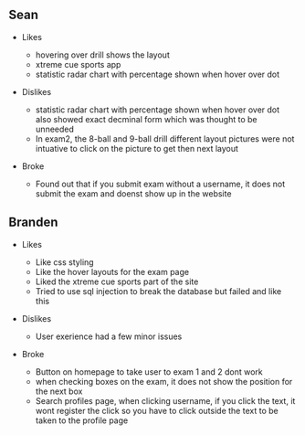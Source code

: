 ## Sean
- Likes
	* hovering over drill shows the layout
	* xtreme cue sports app
	* statistic radar chart with percentage shown when hover over dot

- Dislikes
	* statistic radar chart with percentage shown when hover over dot also showed exact decminal form which was thought to be unneeded
	* In exam2, the 8-ball and 9-ball drill different layout pictures were not intuative to click on the picture to get then next layout

- Broke
	* Found out that if you submit exam without a username, it does not submit the exam and doenst show up in the website

## Branden
- Likes
	* Like css styling
	* Like the hover layouts for the exam page
	* Liked the  xtreme cue sports part of the site
	* Tried to use sql injection to break the database but failed and like this

- Dislikes
	* User exerience had a few minor issues

- Broke
	* Button on homepage to take user to exam 1 and 2 dont work
	* when checking boxes on the exam, it does not show the position for the next box
	* Search profiles page, when clicking username, if you click the text, it wont register the click so you have to click outside the text to be taken to the profile page

##

##

##